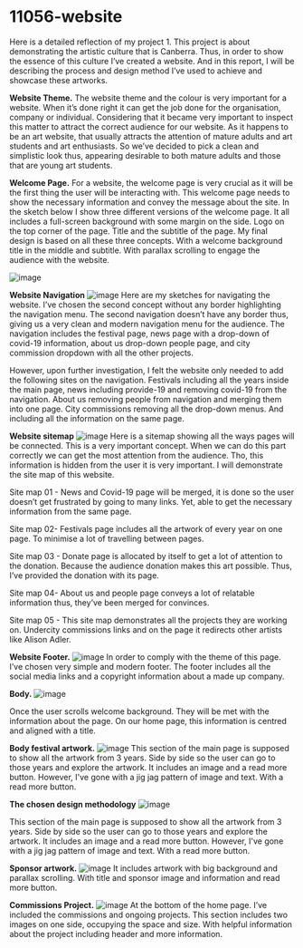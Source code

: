# 11056-website
Here is a detailed reflection of my project 1. This project is about demonstrating the artistic culture that is Canberra. Thus, in order to show the essence of this culture I’ve created a website. And in this report, I will be describing the process and design method I’ve used to achieve and showcase these artworks. 

**Website Theme.**
The website theme and the colour is very important for a website. When it’s done right it can get the job done for the organisation, company or individual. Considering that it became very important to inspect this matter to attract the correct audience for our website. As it happens to be an art website, that usually attracts the attention of mature adults and art students and art enthusiasts. So we’ve decided to pick a clean and simplistic look thus, appearing desirable to both mature adults and those that are young art students. 

**Welcome Page.**
For a website, the welcome page is very crucial as it will be the first thing the user will be interacting with. This welcome page needs to show the necessary information and convey the message about the site. In the sketch below I show three different versions of the welcome page. It all includes a full-screen background with some margin on the side. Logo on the top corner of the page. Title and the subtitle of the page. My final design is based on all these three concepts. With a welcome background title in the middle and subtitle. With parallax scrolling to engage the audience with the website.

![image](https://user-images.githubusercontent.com/30599954/166442479-ef88e31c-da7c-44c3-93ec-640e88c985f1.png)

**Website Navigation**
![image](https://user-images.githubusercontent.com/30599954/166443869-eb1f86a4-9980-40a7-8d97-3be42af54e81.png)
Here are my sketches for navigating the website. I’ve chosen the second concept without any border highlighting the navigation menu. The second navigation doesn’t have any border thus, giving us a very clean and modern navigation menu for the audience. The navigation includes the festival page, news page with a drop-down of covid-19 information, about us drop-down people page, and city commission dropdown with all the other projects. 

However, upon further investigation, I felt the website only needed to add the following sites on the navigation. Festivals including all the years inside the main page, news including provide-19 and removing covid-19 from the navigation. About us removing people from navigation and merging them into one page. City commissions removing all the drop-down menus. And including all the information on the same page.

**Website sitemap**
![image](https://user-images.githubusercontent.com/30599954/166445048-0b91e2d8-297c-4983-9aac-44ca6cc9d1fd.png)
Here is a sitemap showing all the ways pages will be connected. This is a very important concept. When we can do this part correctly we can get the most attention from the audience. Tho, this information is hidden from the user it is very important. I will demonstrate the site map of this website. 

Site map 01 - News and Covid-19 page will be merged, it is done so the user doesn’t get frustrated by going to many links. Yet, able to get the necessary information from the same page.

Site map 02- Festivals page includes all the artwork of every year on one page. To minimise a lot of travelling between pages. 

Site map 03 - Donate page is allocated by itself to get a lot of attention to the donation. Because the audience donation makes this art possible. Thus, I’ve provided the donation with its page.

Site map 04- About us and people page conveys a lot of relatable information thus, they’ve been merged for convinces.

Site map 05 - This site map demonstrates all the projects they are working on. Undercity commissions links and on the page it redirects other artists like Alison Adler.

**Website Footer.**
![image](https://user-images.githubusercontent.com/30599954/166445594-39192617-1965-421a-8aab-a513f476392c.png)
In order to comply with the theme of this page. I’ve chosen very simple and modern footer. The footer includes all the social media links and a copyright information about a made up company.

**Body.**
![image](https://user-images.githubusercontent.com/30599954/166449016-ec6842d3-14ac-4c6c-ab54-4ea60bfc723a.png)

Once the user scrolls welcome background. They will be met with the information about the page. On our home page, this information is centred and aligned with a title. 

**Body festival artwork.**
![image](https://user-images.githubusercontent.com/30599954/166449106-8ab5c010-9c0a-4781-a629-c60879829e4e.png)
This section of the main page is supposed to show all the artwork from 3 years. Side by side so the user can go to those years and explore the artwork. It includes an image and a read more button. However, I've gone with a jig jag pattern of image and text. With a read more button.

**The chosen design methodology**
![image](https://user-images.githubusercontent.com/30599954/166449520-41b49260-3152-4dd7-8945-9a3afdb6aa85.png)

This section of the main page is supposed to show all the artwork from 3 years. Side by side so the user can go to those years and explore the artwork. It includes an image and a read more button. However, I've gone with a jig jag pattern of image and text. With a read more button.

**Sponsor artwork.**
![image](https://user-images.githubusercontent.com/30599954/166449241-c06cf5c9-4a82-44c7-a410-f52f2c411a11.png)
It includes artwork with big background and parallax scrolling. With title and sponsor image and information and read more button.

**Commissions Project.**
![image](https://user-images.githubusercontent.com/30599954/166449332-b114a46b-eb48-4c99-b2eb-f4a3713cd29d.png)
At the bottom of the home page. I’ve included the commissions and ongoing projects. This section includes two images on one side, occupying the space and size. With helpful information about the project including header and more information. 





